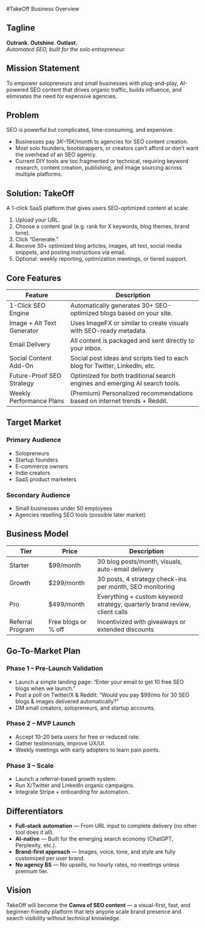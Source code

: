#TakeOff Business Overview

## Tagline

**Outrank. Outshine. Outlast.**  
*Automated SEO, built for the solo entrepreneur.*

## Mission Statement

To empower solopreneurs and small businesses with plug-and-play, AI-powered SEO content that drives organic traffic, builds influence, and eliminates the need for expensive agencies.

## Problem

SEO is powerful but complicated, time-consuming, and expensive.  

- Businesses pay $3K–$15K/month to agencies for SEO content creation.  
- Most solo founders, bootstrappers, or creators can’t afford or don’t want the overhead of an SEO agency.  
- Current DIY tools are too fragmented or technical, requiring keyword research, content creation, publishing, and image sourcing across multiple platforms.

## Solution: TakeOff

A 1-click SaaS platform that gives users SEO-optimized content at scale:

1. Upload your URL.  
2. Choose a content goal (e.g. rank for X keywords, blog themes, brand tone).  
3. Click “Generate.”  
4. Receive 30+ optimized blog articles, images, alt text, social media snippets, and posting instructions via email.  
5. Optional: weekly reporting, optimization meetings, or tiered support.

## Core Features

| Feature                  | Description                                                                 |
|--------------------------|-----------------------------------------------------------------------------|
| 1-Click SEO Engine       | Automatically generates 30+ SEO-optimized blogs based on your site.         |
| Image + Alt Text Generator | Uses ImageFX or similar to create visuals with SEO-ready metadata.         |
| Email Delivery           | All content is packaged and sent directly to your inbox.                    |
| Social Content Add-On    | Social post ideas and scripts tied to each blog for Twitter, LinkedIn, etc. |
| Future-Proof SEO Strategy| Optimized for both traditional search engines and emerging AI search tools. |
| Weekly Performance Plans | (Premium) Personalized recommendations based on internet trends + Reddit.   |

## Target Market

### Primary Audience

- Solopreneurs  
- Startup founders  
- E-commerce owners  
- Indie creators  
- SaaS product marketers  

### Secondary Audience

- Small businesses under 50 employees  
- Agencies reselling SEO tools (possible later market)

## Business Model

| Tier     | Price        | Description                                                                 |
|----------|--------------|-----------------------------------------------------------------------------|
| Starter  | $99/month    | 30 blog posts/month, visuals, auto-email delivery                           |
| Growth   | $299/month   | 30 posts, 4 strategy check-ins per month, SEO monitoring                    |
| Pro      | $499/month   | Everything + custom keyword strategy, quarterly brand review, client calls  |
| Referral Program | Free blogs or % off | Incentivized with giveaways or extended discounts               |

## Go-To-Market Plan

### Phase 1 – Pre-Launch Validation

- Launch a simple landing page: “Enter your email to get 10 free SEO blogs when we launch.”  
- Post a poll on Twitter/X & Reddit: “Would you pay $99/mo for 30 SEO blogs & images delivered automatically?”  
- DM small creators, solopreneurs, and startup accounts.

### Phase 2 – MVP Launch

- Accept 10–20 beta users for free or reduced rate.  
- Gather testimonials, improve UX/UI.  
- Weekly meetings with early adopters to learn pain points.

### Phase 3 – Scale

- Launch a referral-based growth system.  
- Run X/Twitter and LinkedIn organic campaigns.  
- Integrate Stripe + onboarding for automation.

## Differentiators

- **Full-stack automation** — From URL input to complete delivery (no other tool does it all).  
- **AI-native** — Built for the emerging search economy (ChatGPT, Perplexity, etc.).  
- **Brand-first approach** — Images, voice, tone, and style are fully customized per user brand.  
- **No agency BS** — No upsells, no hourly rates, no meetings unless premium tier.

## Vision

TakeOff will become the **Canva of SEO content** — a visual-first, fast, and beginner-friendly platform that lets anyone scale brand presence and search visibility without technical knowledge.
